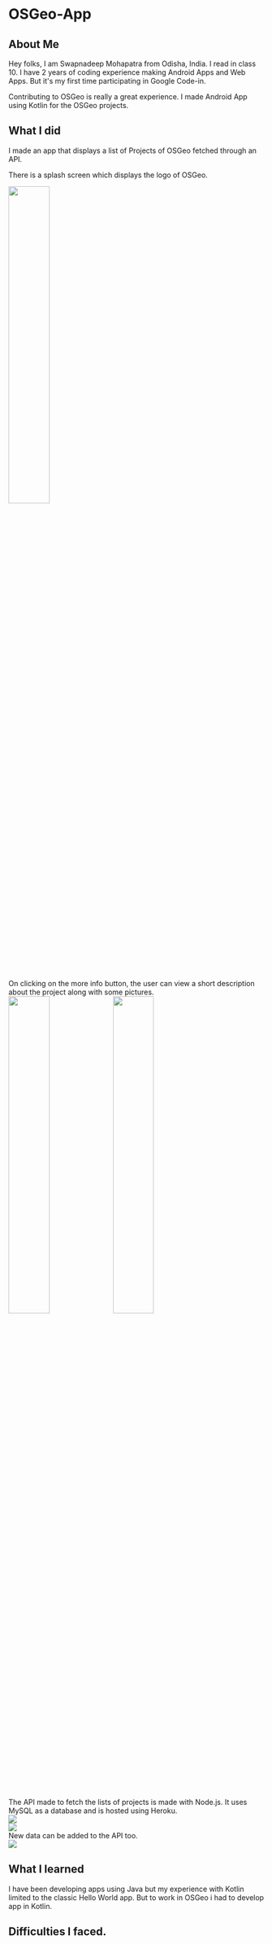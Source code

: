 # OSGeo-App

## About Me

Hey folks, 
I am Swapnadeep Mohapatra from Odisha, India. I read in class 10. I have 2 years of coding experience making Android Apps and Web Apps. But it's my first time participating in Google Code-in.

Contributing to OSGeo is really a great experience. I made Android App using Kotlin for the OSGeo projects. 

## What I did

I made an app that displays a list of Projects of OSGeo fetched through an API. 

There is a splash screen which displays the logo of OSGeo.

<img src="https://firebasestorage.googleapis.com/v0/b/gci-osgeo.appspot.com/o/Screenshot_20191212-224810.png?alt=media&token=1ac19eae-d16d-4cd2-9fe6-2b9ac8b65e22" width="40%">
<br/>
On clicking on the more info button, the user can view a short description about the project along with some pictures.
<br/>
<div style={felx-direction:'row'}>
<img src="https://firebasestorage.googleapis.com/v0/b/gci-osgeo.appspot.com/o/Screenshot_20191212-224752.png?alt=media&token=9ddd2705-a200-4093-b1bc-97e55d291ebc" width="40%">
<img src="https://firebasestorage.googleapis.com/v0/b/gci-osgeo.appspot.com/o/Screenshot_20191212-224803.png?alt=media&token=7fede25a-ff26-4f0f-a97a-088e85a29b1d" width="40%">
</div>
<br/>
The API made to fetch the lists of projects is made with Node.js. It uses MySQL as a database and is hosted using Heroku.
<br/>
<img src="https://storage.googleapis.com/codein-prod.appspot.com/gci-2019/core_taskupdate/doc/5762280118026240_1576122194_SwapnadeepPro_api_3.png?Expires=1576322207&GoogleAccessId=codein-prod%40appspot.gserviceaccount.com&Signature=bNstAvIqLBlDA8OvM%2FHRQAxfFR247mrk0GuAMABWWccEGAcMuT4eFFhK8JD2%2B1v%2BVA1PlXS5F7t7SAJRMoKsmtPci3yn6Lhjm8X8fwMtR4ftOyFs2tqmyLV0kHTH77W0Qg%2F%2F86DIgjwYCc6q0BXb0VrR%2BtHrrQrl5VqsI1QJMAT9ZYCgcSR9diA3xEttH8I9G7ofue%2BuhpkXOMirh1zrcfQPrBfntTIIGqH%2FriCB6B4rlEZPVG7ubbTvSD%2Fqr%2B5o0l75KZJ9WBEq8udjQ1F7lvqD%2FfTBHkoFkkTWugaL3hC8rvb%2BbWku4gmCbZ9F%2BAVmvD0LVN1s5J7Y4c9YPKK53Q%3D%3D">
<br/>
<img src="https://storage.googleapis.com/codein-prod.appspot.com/gci-2019/core_taskupdate/doc/5762280118026240_1576084254_SwapnadeepPro_api_1.png?Expires=1576322211&GoogleAccessId=codein-prod%40appspot.gserviceaccount.com&Signature=WsjE4icKIOi7ljlCbWjGrKiwTEaHcnXu2o2ibvqEVVEdM03vdsCtixANfakiDkyAizlRAaMIhJai9MiCL7On1OLJnD860lUKl7Q8Ra8qsYi%2FMBLElBtVayL9P4niiBODTf3V6kUBmYI5V6cq1tuFDn%2F62L7b1lTI0FVp8ebHPdn8KBx6V3xC4eMoW3vpVl3nuN21tNHWj0Ts%2Fwqcm%2FKmg5nMy8%2BGbGNDQGuYTgi4v%2BCQmCWJsD17ILc68%2Fk5GNoUPcTmuN8jLFvDmeTIOsEGq7sqwrm82S%2FcCp4FKMPY%2FaaFvX0tFro5Vz%2BzdF2PHW73bwvGVn9GYneh84XgCU5g9A%3D%3D" >
</br>
New data can be added to the API too.

</br>
<img src="https://storage.googleapis.com/codein-prod.appspot.com/gci-2019/core_taskupdate/doc/5762280118026240_1576084254_SwapnadeepPro_api_2.png?Expires=1576322309&GoogleAccessId=codein-prod%40appspot.gserviceaccount.com&Signature=tNZNZsIvH%2B60PoEfqes8jx14r2ia5tr3kZm0yQhfmSiStmDY9X4zbwwpO7sNz8Jm2fAbqVpMw7hr%2BW0UN4eAja7g9D7DyK8M7kq2lihms5%2BiEAISgOn1OqukDaa50zzppdP0fpNMpFRTvx3c8hg8bKEyxFRX%2BIGM3MBFtfUJ8Bdv%2Bmnnv%2BDjiveLXRR2A9Zgdn3EnAVu9WkAZa%2BiwlFWvEVMbTV7Nz3BnCPibsG%2BIm7ZdW0nimgpNd09xQBpxJnsKoZmWy10J%2FAqaTPM7n74O2%2BXqcR3ewOWvcI7GDHVJrYu9e%2BrIJaw4vvA1ouQSARfKgR8vKTDyrTaG%2B%2B753j7Nw%3D%3D" >
</br>

## What I learned

I have been developing apps using Java but my experience with Kotlin limited to the classic Hello World app. But to work in OSGeo i had to develop app in Kotlin.

## Difficulties I faced.
